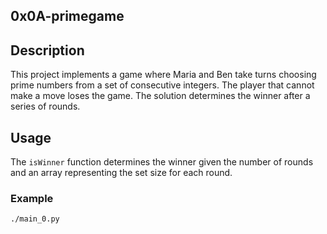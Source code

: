 ## 0x0A-primegame

## Description

This project implements a game where Maria and Ben take turns choosing prime numbers from a set of consecutive integers. The player that cannot make a move loses the game. The solution determines the winner after a series of rounds.

## Usage

The `isWinner` function determines the winner given the number of rounds and an array representing the set size for each round.

### Example

```bash
./main_0.py
